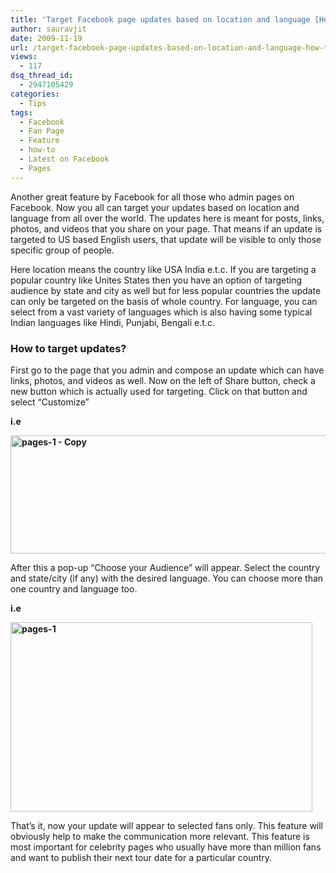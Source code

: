```yaml
---
title: 'Target Facebook page updates based on location and language [How-to]'
author: sauravjit
date: 2009-11-19
url: /target-facebook-page-updates-based-on-location-and-language-how-to/
views:
  - 117
dsq_thread_id:
  - 2947105429
categories:
  - Tips
tags:
  - Facebook
  - Fan Page
  - Feature
  - how-to
  - Latest on Facebook
  - Pages
---
```

Another great feature by Facebook for all those who admin pages on Facebook. Now you all can target your updates based on location and language from all over the world. The updates here is meant for posts, links, photos, and videos that you share on your page. That means if an update is targeted to US based English users, that update will be visible to only those specific group of people.

Here location means the country like USA India e.t.c. If you are targeting a popular country like Unites States then you have an option of targeting audience by state and city as well but for less popular countries the update can only be targeted on the basis of whole country. For language, you can select from a vast variety of languages which is also having some typical Indian languages like Hindi, Punjabi, Bengali e.t.c.

### How to target updates?

First go to the page that you admin and compose an update which can have links, photos, and videos as well. Now on the left of Share button, check a new button which is actually used for targeting. Click on that button and select &#8220;Customize&#8221;

**i.e**

**<img class="aligncenter size-full  wp-image-54203" src="http://cdn.devilsworkshop.org/files/2009/11/pages-1-Copy.jpg" alt="pages-1 - Copy" width="560" height="189" />**

After this a pop-up &#8220;Choose your Audience&#8221; will appear. Select the country and state/city (if any) with the desired language. You can choose more than one country and language too.

**i.e**

**<img class="aligncenter size-full wp-image-630" src="http://cdn.devilsworkshop.org/files/2009/11/pages-1.jpg" alt="pages-1" width="483" height="303" />**

That&#8217;s it, now your update will appear to selected fans only. This feature will obviously help to make the communication more relevant. This feature is most important for celebrity pages who usually have more than million fans and want to publish their next tour date for a particular country.
